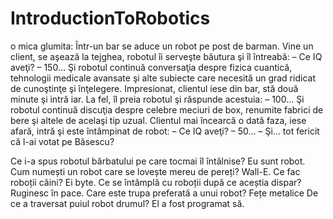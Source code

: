 # IntroductionToRobotics
o mica glumita:
Într-un bar se aduce un robot pe post de barman. Vine un client, se aşează la tejghea, robotul îi serveşte băutura şi îl întreabă:
– Ce IQ aveţi?
– 150…
Şi robotul continuă conversaţia despre fizica cuantică, tehnologii medicale avansate şi alte subiecte care necesită un grad ridicat de cunoştinţe şi înţelegere. Impresionat, clientul iese din bar, stă două minute şi intră iar. La fel, îl preia robotul şi răspunde acestuia:
– 100…
Şi robotul continuă discuţia despre celebre meciuri de box, renumite fabrici de bere şi altele de acelaşi tip uzual. Clientul mai încearcă o dată faza, iese afară, intră şi este întâmpinat de robot:
– Ce IQ aveţi?
– 50…
– Şi… tot fericit că l-ai votat pe Băsescu?

Ce i-a spus robotul bărbatului pe care tocmai îl întâlnise?
Eu sunt robot.
Cum numești un robot care se lovește mereu de pereți?
Wall-E.
Ce fac roboții câini?
Ei byte.
Ce se întâmplă cu roboții după ce aceștia dispar?
Ruginesc în pace.
Care este trupa preferată a unui robot?
Fețe metalice
De ce a traversat puiul robot drumul?
El a fost programat să.
